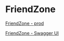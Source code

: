 # FriendZone

[FriendZone - prod](https://friendzone-w4ln.vercel.app)

[FriendZone - Swagger UI](https://friendzone-server-production.up.railway.app/api/v1/docs)
